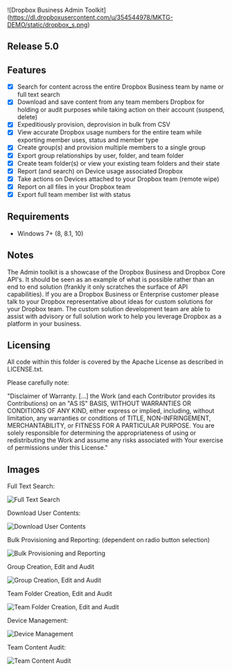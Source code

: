 ![Dropbox Business Admin Toolkit] (https://dl.dropboxusercontent.com/u/354544978/MKTG-DEMO/static/dropbox_s.png)

## Release 5.0

## Features

- [x] Search for content across the entire Dropbox Business team by name or full text search
- [x] Download and save content from any team members Dropbox for holding or audit purposes while taking action on their account (suspend, delete)
- [x] Expeditiously provision, deprovision in bulk from CSV
- [x] View accurate Dropbox usage numbers for the entire team while exporting member uses, status and member type
- [x] Create group(s) and provision multiple members to a single group
- [x] Export group relationships by user, folder, and team folder
- [x] Create team folder(s) or view your existing team folders and their state
- [x] Report (and search) on Device usage associated Dropbox
- [x] Take actions on Devices attached to your Dropbox team (remote wipe)
- [x] Report on all files in your Dropbox team
- [x] Export full team member list with status

## Requirements

- Windows 7+ (8, 8.1, 10)

## Notes

The Admin toolkit is a showcase of the Dropbox Business and Dropbox Core API's. It should be seen as an example of what is possible rather than an end to end solution (frankly it only scratches the surface of API capabilities). If you are a Dropbox Business or Enterprise customer please talk to your Dropbox representative about ideas for custom solutions for your Dropbox team. The custom solution development team are able to assist with advisory or full solution work to help you leverage Dropbox as a platform in your business. 

## Licensing

All code within this folder is covered by the Apache License as described in LICENSE.txt.

Please carefully note:

"Disclaimer of Warranty. [...] the Work (and each Contributor provides its Contributions) on an "AS IS" BASIS, WITHOUT WARRANTIES OR CONDITIONS OF ANY KIND, either express or implied, including, without limitation, any warranties or conditions of TITLE, NON-INFRINGEMENT, MERCHANTABILITY, or FITNESS FOR A PARTICULAR PURPOSE. You are solely responsible for determining the appropriateness of using or redistributing the Work and assume any risks associated with Your exercise of permissions under this License."


## Images

Full Text Search:

![Full Text Search](https://d2mxuefqeaa7sj.cloudfront.net/s_A25C88AADBCF918F6A263368073984F44004516623541D6C3D542F12DB5943E2_1486667912234_file.png)

Download User Contents:

![Download User Contents](https://d2mxuefqeaa7sj.cloudfront.net/s_A25C88AADBCF918F6A263368073984F44004516623541D6C3D542F12DB5943E2_1486667944356_file.png)

Bulk Provisioning and Reporting:
(dependent on radio button selection)

![Bulk Provisioning and Reporting](https://d2mxuefqeaa7sj.cloudfront.net/s_A25C88AADBCF918F6A263368073984F44004516623541D6C3D542F12DB5943E2_1486081635407_file.png)

Group Creation, Edit and Audit

![Group Creation, Edit and Audit](https://d2mxuefqeaa7sj.cloudfront.net/s_A25C88AADBCF918F6A263368073984F44004516623541D6C3D542F12DB5943E2_1486668042272_file.png)

Team Folder Creation, Edit and Audit

![Team Folder Creation, Edit and Audit](https://d2mxuefqeaa7sj.cloudfront.net/s_A25C88AADBCF918F6A263368073984F44004516623541D6C3D542F12DB5943E2_1486668058572_file.png)

Device Management:

![Device Management](https://d2mxuefqeaa7sj.cloudfront.net/s_A25C88AADBCF918F6A263368073984F44004516623541D6C3D542F12DB5943E2_1486668077441_file.png)

Team Content Audit:

![Team Content Audit](https://d2mxuefqeaa7sj.cloudfront.net/s_A25C88AADBCF918F6A263368073984F44004516623541D6C3D542F12DB5943E2_1486668106618_file.png)

